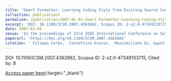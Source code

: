 ```yaml
---
title: "Smart Formatter: Learning Coding Style from Existing Source Code"
collection: publications
permalink: /publication/2007-01-01-Smart-Formatter-Learning-Coding-Style-from-Existing-Source-Code
excerpt: 'DOI: 10.1109/ICSM.2007.4362682, Scopus ID: 2-s2.0-47349133715, Cited by: 8'
date: 2007-01-01
venue: 'In the proceedings of 23rd IEEE International Conference on Software Maintenance (ICSM 2007), October 2-5, 2007, Paris, France'
paperurl: 'https://doi.org/10.1109/ICSM.2007.4362682'
citation: ' Filippo Corbo,  Concettina Grosso,  Massimiliano Di, &quot;Smart Formatter: Learning Coding Style from Existing Source Code.&quot; In the proceedings of 23rd IEEE International Conference on Software Maintenance (ICSM 2007), October 2-5, 2007, Paris, France, 2007.'
---
```

DOI: 10.1109/ICSM.2007.4362682, Scopus ID: 2-s2.0-47349133715, Cited by: 8

[Access paper here](https://doi.org/10.1109/ICSM.2007.4362682){:target="_blank"}
